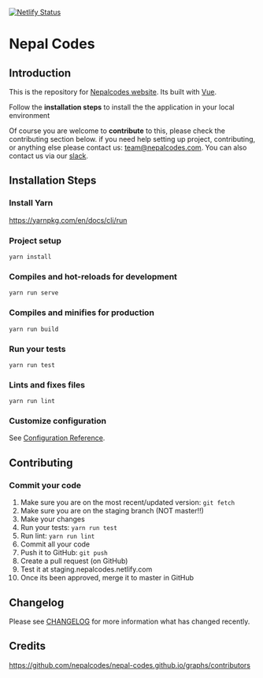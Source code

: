 [![Netlify Status](https://api.netlify.com/api/v1/badges/56c72af2-8bf5-4cd3-842e-216885a5e989/deploy-status)](https://app.netlify.com/sites/nepalcodes/deploys)

# Nepal Codes

## Introduction

This is the repository for [Nepalcodes website](https://www.nepalcodes.com). Its built with [Vue](https://vuejs.org).

Follow the **installation steps** to install the the application in your local environment

Of course you are welcome to **contribute** to this, please check the contributing section below. if you need help setting up project, contributing, or anything else please contact us: [team@nepalcodes.com](mailto:team@nepalcodes). You can also contact us via our [slack](https://nepalcodes.slack.com).



## Installation Steps

### Install Yarn
https://yarnpkg.com/en/docs/cli/run

### Project setup
```
yarn install
```

### Compiles and hot-reloads for development
```
yarn run serve
```

### Compiles and minifies for production
```
yarn run build
```

### Run your tests
```
yarn run test
```

### Lints and fixes files
```
yarn run lint
```

### Customize configuration
See [Configuration Reference](https://cli.vuejs.org/config/).



## Contributing

### Commit your code
1. Make sure you are on the most recent/updated version: ``` git fetch ```
2. Make sure you are on the staging branch (NOT master!!)
3. Make your changes
4. Run your tests: ``` yarn run test ```
5. Run lint: ``` yarn run lint ```
6. Commit all your code 
7. Push it to GitHub: ``` git push ```
8. Create a pull request (on GitHub) 
9. Test it at staging.nepalcodes.netlify.com
10. Once its been approved, merge it to master in GitHub



## Changelog

Please see [CHANGELOG](CHANGELOG.md) for more information what has changed recently.



## Credits

https://github.com/nepalcodes/nepal-codes.github.io/graphs/contributors